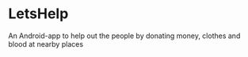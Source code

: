 # LetsHelp
An Android-app to help out the people by donating money, clothes and blood at nearby places
